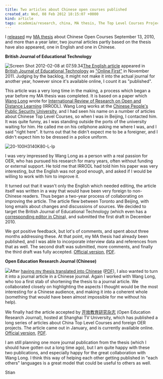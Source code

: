 ```yaml
---
title: Two articles about Chinese open courses published
created_at: Wed, 08 Feb 2012 18:15:07 +0000
kind: article
tags: academia/research, china, MA thesis, The Top Level Courses Project
---
```


I
[released](http://reganmian.net/blog/2010/09/13/ma-thesis-on-open-educational-resources-in-china-released-watch-it-fly/)
my [MA thesis](http://reganmian.net/top-level-courses) about Chinese
Open Courses September 13, 2010, and more than a year later, two journal
articles partly based on the thesis have also appeared, one in English
and one in Chinese.

**British Journal of Educational Technology**

![](http://reganmian.net/blog/wp-content/uploads/2012/02/Screen-Shot-2012-02-08-at-07.59.34.png "Screen Shot 2012-02-08 at 07.59.34")[The
English article](http://reganmian.net/files/practical-model.pdf)
appeared in [British Journal of Educational
Technology](http://www.blackwellpublishing.com/journal.asp?ref=0007-1013) as
["Online
First"](http://onlinelibrary.wiley.com/journal/10.1111/(ISSN)1467-8535/earlyview) in
November 2011. Judging by the backlog, it might not make it into the
actual journal for another year, however since it's available online, I
count it as "published".

This article was a very long time in the making, a process which began a
year before my MA thesis was completed. It is based on a paper which
[Wang Long](http://www.core.org.cn/cn/teacher/teacher_35500.html) wrote
for [International Review of Research on Open and Distance
Learning](http://www.irrodl.org/) (IRRODL). Wang Long works at the
[Chinese People's Public Security
University](http://en.wikipedia.org/wiki/Chinese_People's_Public_Security_University),
and I had seen his name on a number of articles about Chinese Top Level
Courses, so when I was in Beijing, I contacted him. It was quite funny,
as I was standing outside the ports of the university waiting for him.
He called me on his cellphone asking me where I was, and I said "right
here". It turns out that he didn't expect me to be a foreigner, and I
didn't expect him to be dressed in a police uniform.

![](http://reganmian.net/blog/wp-content/uploads/2012/02/20-100H3140K80-L-lp.jpg "20-100H3140K80-L-lp")

I was very impressed by Wang Long as a person with a real passion for
OER, who has pursued his research for many years, often without funding
or external support. He told me that IRRODL had told him his paper was
very interesting, but the English was not good enough, and asked if I
would be willing to work with him to improve it.

It turned out that it wasn't only the English which needed editing, the
article itself was written in a way that would have been very foreign to
non-Chinese readers. Thus began a two-year process of collaborating on
improving the article. The article flew between Toronto and Beijing,
with long emails about changes and discussions of sources. We decided to
target the British Journal of Educational Technology (which even has a
[corresponding editor in
China](http://www.wiley.com/bw/editors.asp?ref=0007-1013&site=1)), and
submitted the first draft in December 2010.

We got positive feedback, but lot's of comments, and spent about three
months addressing these. At that point, my MA thesis had already been
published, and I was able to incorporate interview data and references
from that as well. The second draft was submitted, more comments, and
finally the third draft was fully accepted. [Official
version](http://onlinelibrary.wiley.com/doi/10.1111/j.1467-8535.2011.01254.x/full),
[PDF](http://reganmian.net/files/practical-model.pdf).

**Open Education Research Journal (Chinese)**

![](http://reganmian.net/blog/wp-content/uploads/2012/02/Screen-Shot-2012-02-08-at-12.37.15.png)After
[having my thesis translated into
Chinese](http://reganmian.net/blog/2011/06/01/chinese-translation-of-ma-thesis-on-top-level-courses-available/) ([PDF](http://reganmian.net/top-level-courses/Jingpinkecheng-Haklev-zh.pdf)),
I also wanted to turn it into a journal article in a Chinese journal.
Again I worked with Wang Long, who too a first stab of shortening the
thesis to a journal article. We collaborated closely on highlighting the
aspects I thought would be the most interesting for a Chinese audience,
and making it into a coherent whole (something that would have been
almost impossible for me without his help).

We finally had the article accepted by
[开放教育研究杂志](http://openedu.shtvu.org.cn/frontsite/index.asp)
(Open Education Research Journal), hosted at Shanghai TV University,
which has published a long series of articles about China Top Level
Courses and foreign OER projects. The article came out in January, and
is currently available online. [Official
version](http://openedu.shtvu.org.cn/frontsite/series_details.asp?id=1405),
[PDF](http://reganmian.net/files/kaifangjiaoyuyanjiu2012.pdf).

I am still planning one more journal publication from the thesis (which
I should have gotten out a long time ago), but I am quite happy with
these two publications, and especially happy for the great collaboration
with Wang Long. I think this way of helping each other getting published
in "each others" languages is a great model that could be useful to
others as well.

Stian
